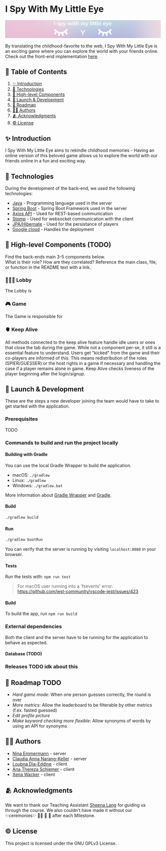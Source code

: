 # I Spy With My Little Eye

![Image](./LogoHeader.png) 

By translating the childhood-favorite to the web, I Spy With My Little Eye is an exciting game where you can explore the
world with your friends online.
Check out the front-end implementation [here](https://github.com/sopra-fs23-group-09/SpyWithMyLittleEye_client).

## 📖 Table of Contents

1. [✨ Introduction](#introduction)
2. [🦋 Technologies](#technologies)
3. [🧩 High-level Components](#high-level-components)
4. [🚀 Launch & Development](#launch--development)
5. [🚙 Roadmap](#roadmap)
6. [👩‍💻 Authors](#authors)
7. [🫂 Acknowledgments](#acknowledgments)
8. [©️ License](#license)

## ✨ Introduction <a name="introduction"></a>

I Spy With My Little Eye aims to rekindle childhood memories - Having an online version of this beloved game allows us
to explore the world with our friends online in a fun and exciting way.

## 🦋 Technologies <a id="technologies"></a>

During the development of the back-end, we used the following technologies:

* [Java](https://www.java.com/de/download/manual.jsp) - Programming language used in the server
* [Spring Boot](https://spring.io/projects/spring-boot) - Spring Boot Framework used in the server
* [Axios API](https://axios-http.com/docs/api_intro) - Used for REST-based communication
* [Stomp](https://stomp-js.github.io/stomp-websocket/) - Used for websocket communication with the client
* [JPA/Hibernate]() - Used for the persistance of players
* [Google cloud](https://cloud.google.com/?hl=en) - Handles the deployment

## 🧩 High-level Components (TODO) <a id="high-level-components"></a>
Find the back-ends main 3-5 components below. <br>What is their role?
How are they correlated? Reference the main class, file, or function in the README text
with a link.

### 🧑‍🤝‍🧑 Lobby 

The Lobby is  

### 🎮 Game

The Game is responsible for 

### 🫀 Keep Alive

All methods connected to the keep alive feature handle idle users or ones that close the tab during the game. While not a component per-se, it still is a essential feature to understand. Users get "kicked" from the game and their co-players are informed of this. This means redistribution of the roles (SPIER/GUESSER) or the host rights in a game if necessary and handling the case if a player remains alone in game. Keep Alive checks liveness of the player beginning after the login/signup.


## 🚀 Launch & Development <a id="launch--development"></a>

These are the steps a new developer joining the team would
have to take to get started with the application.

### Prerequisites
TODO


### Commands to build and run the project locally


#### Building with Gradle
You can use the local Gradle Wrapper to build the application.
-   macOS: `./gradlew`
-   Linux: `./gradlew`
-   Windows: `./gradlew.bat`

More Information about [Gradle Wrapper](https://docs.gradle.org/current/userguide/gradle_wrapper.html) and [Gradle](https://gradle.org/docs/).

#### Build

```bash
./gradlew build
```

#### Run

```bash
./gradlew bootRun
```

You can verify that the server is running by visiting `localhost:8080` in your browser.


#### Tests

Run the tests with: `npm run test`

> For macOS user running into a 'fsevents' error: https://github.com/jest-community/vscode-jest/issues/423

#### Build

To build the app, run `npm run build` <br>

### External dependencies

Both the client and the server have to be running for the application to behave as expected.
#### Database (TODO) 

### Releases TODO idk about this

## 🚙 Roadmap TODO <a id="roadmap"></a>

* *Hard game mode*: When one person guesses correctly, the round is over
* *More metrics*: Allow the leaderboard to be filterable by other metrics (f.ex. fasted guessed)
* *Edit profile picture*
* *Make keyword checking more flexible*: Allow synonyms of words by using an API for synonyms

## 👩‍💻 Authors <a id="authors"></a>


* [Nina Emmermann](https://github.com/ninanni) - server
* [Claudia Anna Narang-Keller](https://github.com/cnaran) - server
* [Loubna Dia-Eddine](https://github.com/Loubnadia) - client
* [Ana Thereza Schiemer](https://github.com/athzsc) - client
* [Xena Wacker](https://github.com/xayreen) - client

## 🫂 Acknowledgments <a id="acknowledgments"></a>

We want to thank our Teaching Assistant [Sheena Lang](https://github.com/SheenaGit) for guiding us through the course.
We also couldn't have made it without our ✨ceremonies✨ 🍣✨ 🍱 🫶 after each Milestone.

## ©️ License <a id="license"></a>

This project is licensed under the GNU GPLv3 License. 

 
